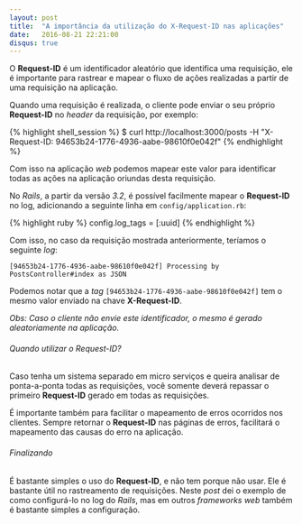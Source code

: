 ```yaml
---
layout: post
title:  "A importância da utilização do X-Request-ID nas aplicações"
date:   2016-08-21 22:21:00
disqus: true
---
```


O **Request-ID** é um identificador aleatório que identifica uma requisição, ele é importante para rastrear e mapear o fluxo de ações realizadas a partir de uma requisição na aplicação.

Quando uma requisição é realizada, o cliente pode enviar o seu próprio **Request-ID** no *header* da requisição, por exemplo:

{% highlight shell_session %}
$ curl http://localhost:3000/posts -H "X-Request-ID: 94653b24-1776-4936-aabe-98610f0e042f"
{% endhighlight %}

Com isso na aplicação *web* podemos mapear este valor para identificar todas as ações na aplicação oriundas desta requisição.

No *Rails*, a partir da versão *3.2*, é possível facilmente mapear o **Request-ID** no log, adicionando a seguinte linha em `config/application.rb`:

{% highlight ruby %}
config.log_tags = [:uuid]
{% endhighlight %}

Com isso, no caso da requisição mostrada anteriormente, teríamos o seguinte *log*:

```
[94653b24-1776-4936-aabe-98610f0e042f] Processing by PostsController#index as JSON
```

Podemos notar que a *tag* `[94653b24-1776-4936-aabe-98610f0e042f]` tem o mesmo valor enviado na chave **X-Request-ID**.

*Obs: Caso o cliente não envie este identificador, o mesmo é gerado aleatoriamente na aplicação.*

###### Quando utilizar o Request-ID?

Caso tenha um sistema separado em micro serviços e queira analisar de ponta-a-ponta todas as requisições, você somente deverá repassar o primeiro **Request-ID** gerado em todas as requisições.

É importante também para facilitar o mapeamento de erros ocorridos nos clientes. Sempre retornar o **Request-ID** nas páginas de erros, facilitará o mapeamento das causas do erro na aplicação.

###### Finalizando
É bastante simples o uso do **Request-ID**, e não tem porque não usar. Ele é bastante útil no rastreamento de requisições. Neste *post* dei o exemplo de como configurá-lo no log do *Rails*, mas em outros *frameworks* *web* também é bastante simples a configuração.

